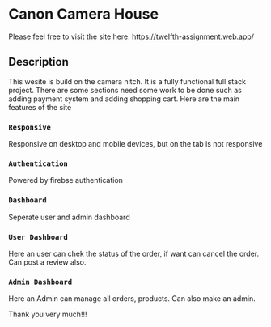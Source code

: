 # Canon Camera House

Please feel free to visit the site here: https://twelfth-assignment.web.app/

## Description

This wesite is build on the camera nitch. It is a fully functional full stack project. There are some sections need some work to be  done such as adding payment system and adding shopping cart. Here are the main features of the site

### `Responsive`

Responsive on desktop and mobile devices, but on the tab is not responsive

### `Authentication`

Powered by firebse authentication

### `Dashboard`

Seperate user and admin dashboard

### `User Dashboard`

Here an user can chek the status of the order, if want can cancel the order. Can post a review also.

### `Admin Dashboard`

Here an Admin can manage all orders, products. Can also make an admin.

Thank you very much!!!